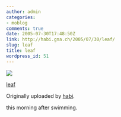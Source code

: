 ```yaml
---
author: admin
categories:
- moblog
comments: true
date: 2005-07-30T17:48:50Z
link: http://habi.gna.ch/2005/07/30/leaf/
slug: leaf
title: leaf
wordpress_id: 51
---
```


[![](http://photos21.flickr.com/29722905_4c599bcd52_m.jpg)](http://www.flickr.com/photos/habi/29722905/)
   

 
  [leaf](http://www.flickr.com/photos/habi/29722905/)
    

  Originally uploaded by [habi](http://www.flickr.com/people/habi/).
 



this morning after swimming.
  

